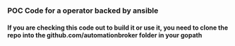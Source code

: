 ### POC Code for a operator backed by ansible


#### If you are checking this code out to build it or use it, you need to clone the repo into the github.com/automationbroker folder in your gopath
